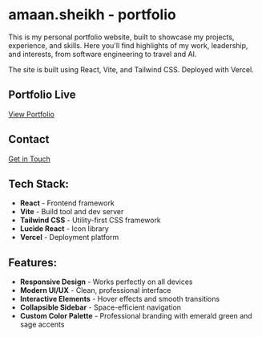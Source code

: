 # amaan.sheikh - portfolio

This is my personal portfolio website, built to showcase my projects, experience, and skills. Here you'll find highlights of my work, leadership, and interests, from software engineering to travel and AI.

The site is built using React, Vite, and Tailwind CSS. Deployed with Vercel.

## Portfolio Live
[View Portfolio](https://amaansheikh-portfolio-v2.vercel.app/)

## Contact
[Get in Touch](mailto:contact@amaansheikh.com)

## Tech Stack:

- **React** - Frontend framework
- **Vite** - Build tool and dev server
- **Tailwind CSS** - Utility-first CSS framework
- **Lucide React** - Icon library
- **Vercel** - Deployment platform

## Features:

- **Responsive Design** - Works perfectly on all devices
- **Modern UI/UX** - Clean, professional interface
- **Interactive Elements** - Hover effects and smooth transitions
- **Collapsible Sidebar** - Space-efficient navigation
- **Custom Color Palette** - Professional branding with emerald green and sage accents


